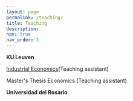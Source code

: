 ```yaml
---
layout: page
permalink: /teaching/
title: Teaching
description:
nav: true
nav_order: 3
---
```


<strong>KU Leuven</strong>

<a href="[https://openai.com/](https://onderwijsaanbod.kuleuven.be/syllabi/e/D0M47BE.htm#activetab=doelstellingen_idp1780352)">Industrial Economics</a>(Teaching assistant)


Master's Thesis Economics (Teaching assistant)

<strong>Universidad del Rosario</strong>
